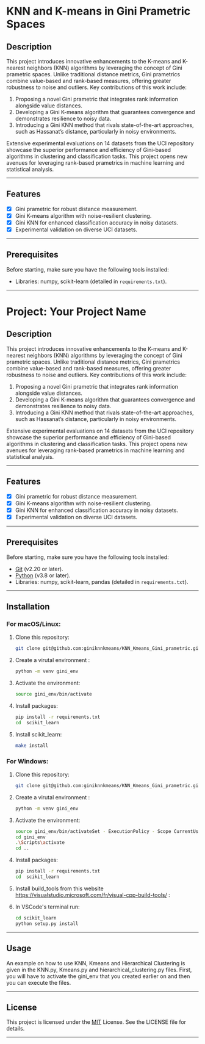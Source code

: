 # KNN and K-means in Gini Prametric Spaces

## Description

This project introduces innovative enhancements to the K-means and K-nearest neighbors (KNN) algorithms by leveraging the concept of Gini prametric spaces. Unlike traditional distance metrics, Gini prametrics combine value-based and rank-based measures, offering greater robustness to noise and outliers. Key contributions of this work include:

1. Proposing a novel Gini prametric that integrates rank information alongside value distances.
2. Developing a Gini K-means algorithm that guarantees convergence and demonstrates resilience to noisy data.
3. Introducing a Gini KNN method that rivals state-of-the-art approaches, such as Hassanat’s distance, particularly in noisy environments.

Extensive experimental evaluations on 14 datasets from the UCI repository showcase the superior performance and efficiency of Gini-based algorithms in clustering and classification tasks. This project opens new avenues for leveraging rank-based prametrics in machine learning and statistical analysis.

---

## Features

- [x] Gini prametric for robust distance measurement.
- [x] Gini K-means algorithm with noise-resilient clustering.
- [x] Gini KNN for enhanced classification accuracy in noisy datasets.
- [x] Experimental validation on diverse UCI datasets.

---

## Prerequisites

Before starting, make sure you have the following tools installed:

- Libraries: numpy, scikit-learn (detailed in `requirements.txt`).

---

# Project: Your Project Name

## Description

This project introduces innovative enhancements to the K-means and K-nearest neighbors (KNN) algorithms by leveraging the concept of Gini prametric spaces. Unlike traditional distance metrics, Gini prametrics combine value-based and rank-based measures, offering greater robustness to noise and outliers. Key contributions of this work include:

1. Proposing a novel Gini prametric that integrates rank information alongside value distances.
2. Developing a Gini K-means algorithm that guarantees convergence and demonstrates resilience to noisy data.
3. Introducing a Gini KNN method that rivals state-of-the-art approaches, such as Hassanat’s distance, particularly in noisy environments.

Extensive experimental evaluations on 14 datasets from the UCI repository showcase the superior performance and efficiency of Gini-based algorithms in clustering and classification tasks. This project opens new avenues for leveraging rank-based prametrics in machine learning and statistical analysis.

---

## Features

- [x] Gini prametric for robust distance measurement.
- [x] Gini K-means algorithm with noise-resilient clustering.
- [x] Gini KNN for enhanced classification accuracy in noisy datasets.
- [x] Experimental validation on diverse UCI datasets.

---

## Prerequisites

Before starting, make sure you have the following tools installed:

- [Git](https://git-scm.com/) (v2.20 or later).
- [Python](https://www.python.org/) (v3.8 or later).
- Libraries: numpy, scikit-learn, pandas (detailed in `requirements.txt`).

---

## Installation

### For macOS/Linux:

1. Clone this repository:
   ```bash
   git clone git@github.com:giniknnkmeans/KNN_Kmeans_Gini_prametric.git
   ```

2. Create a virutal environment :
   ```bash
   python -m venv gini_env
   ```

3. Activate the environment:
   ```bash
   source gini_env/bin/activate
   ```

4. Install packages:
   ```bash
   pip install -r requirements.txt
   cd  scikit_learn
   ```
   
5. Install scikit_learn:
   ```bash
   make install
   ```

   
### For Windows:

1. Clone this repository:
   ```bash
   git clone git@github.com:giniknnkmeans/KNN_Kmeans_Gini_prametric.git
   ```

2. Create a virutal environment :
   ```bash
   python -m venv gini_env
   ```

3. Activate the environment:
   ```bash
   source gini_env/bin/activateSet - ExecutionPolicy - Scope CurrentUser RemoteSigned
   cd gini_env
   .\Scripts\activate
   cd ..
   ```

4. Install packages:
   ```bash
   pip install -r requirements.txt
   cd  scikit_learn
   ```
   
5. Install build_tools from this website https://visualstudio.microsoft.com/fr/visual-cpp-build-tools/ :
  
6. In VSCode's terminal run: 
   ```bash
   cd scikit_learn
   python setup.py install
   ```
---

## Usage

An example on how to use KNN, Kmeans and Hierarchical Clustering is given in the KNN.py, Kmeans.py and hierarchical_clustering.py files.
First, you will have to activate the gini_env that you created earlier on and then you can execute the files.

---

## License

This project is licensed under the [MIT](LICENSE) License. See the LICENSE file for details.

---

